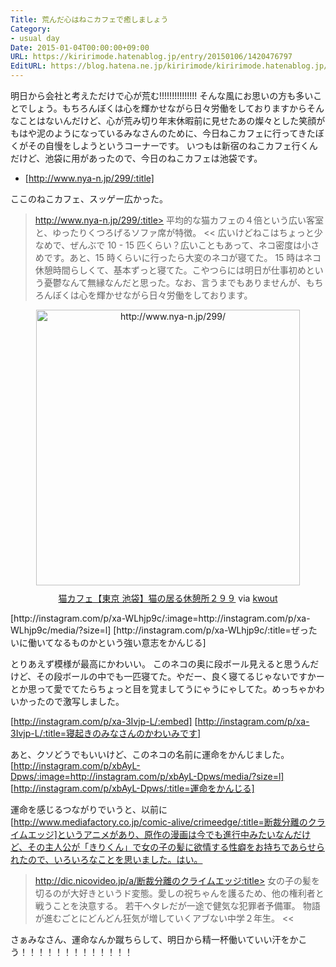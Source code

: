 ```yaml
---
Title: 荒んだ心はねこカフェで癒しましょう
Category:
- usual day
Date: 2015-01-04T00:00:00+09:00
URL: https://kiririmode.hatenablog.jp/entry/20150106/1420476797
EditURL: https://blog.hatena.ne.jp/kiririmode/kiririmode.hatenablog.jp/atom/entry/8454420450079196532
---
```


明日から会社と考えただけで心が荒む!!!!!!!!!!!!!!!
そんな風にお思いの方も多いことでしょう。もちろんぼくは心を輝かせながら日々労働をしておりますからそんなことはないんだけど、心が荒み切り年末休暇前に見せたあの燦々とした笑顔がもはや泥のようになっているみなさんのために、今日ねこカフェに行ってきたぼくがその自慢をしようというコーナーです。
いつもは新宿のねこカフェ行くんだけど、池袋に用があったので、今日のねこカフェは池袋です。
- [http://www.nya-n.jp/299/:title]

ここのねこカフェ、スッゲー広かった。
>http://www.nya-n.jp/299/:title>
平均的な猫カフェの４倍という広い客室と、ゆったりくつろげるソファ席が特徴。
<<
広いけどねこはちょっと少なめで、ぜんぶで 10 - 15 匹くらい？広いこともあって、ネコ密度は小さめです。あと、15 時くらいに行ったら大変のネコが寝てた。
15 時はネコ休憩時間らしくて、基本ずっと寝てた。こやつらには明日が仕事初めという憂鬱なんて無縁なんだと思った。なお、言うまでもありませんが、もちろんぼくは心を輝かせながら日々労働をしております。
<div class="kwout" style="text-align: center;"><a href="http://www.nya-n.jp/299/"><img src="http://kwout.com/cutout/a/qw/2f/ehr_bor.jpg" alt="http://www.nya-n.jp/299/" title="猫カフェ【東京 池袋】猫の居る休憩所２９９" width="422" height="441" style="border: none;" /></a><p style="margin-top: 10px; text-align: center;"><a href="http://www.nya-n.jp/299/">猫カフェ【東京 池袋】猫の居る休憩所２９９</a> via <a href="http://kwout.com/quote/aqw2fehr">kwout</a></p></div>
[http://instagram.com/p/xa-WLhjp9c/:image=http://instagram.com/p/xa-WLhjp9c/media/?size=l]
[http://instagram.com/p/xa-WLhjp9c/:title=ぜったいに働いてなるものかという強い意志をかんじる]

とりあえず模様が最高にかわいい。
このネコの奥に段ボール見えると思うんだけど、その段ボールの中でも一匹寝てた。やだー、良く寝てるじゃないですかーとか思って愛でてたらちょっと目を覚ましてうにゃうにゃしてた。めっちゃかわいかったので激写しました。

[http://instagram.com/p/xa-3Ivjp-L/:embed]
[http://instagram.com/p/xa-3Ivjp-L/:title=寝起きのみなさんのかわいみです]

あと、クソどうでもいいけど、このネコの名前に運命をかんじました。
[http://instagram.com/p/xbAyL-Dpws/:image=http://instagram.com/p/xbAyL-Dpws/media/?size=l]
[http://instagram.com/p/xbAyL-Dpws/:title=運命をかんじる]

運命を感じるつながりでいうと、以前に[http://www.mediafactory.co.jp/comic-alive/crimeedge/:title=断裁分離のクライムエッジ]というアニメがあり、原作の漫画は今でも進行中みたいなんだけど、その主人公が「きりくん」で女の子の髪に欲情する性癖をお持ちであらせられたので、いろいろなことを思いました。はい。
>http://dic.nicovideo.jp/a/断裁分離のクライムエッジ:title>
女の子の髪を切るのが大好きというド変態。愛しの祝ちゃんを護るため、他の権利者と戦うことを決意する。
若干ヘタレだが一途で健気な犯罪者予備軍。
物語が進むごとにどんどん狂気が増していくアブない中学２年生。
<<

さぁみなさん、運命なんか蹴ちらして、明日から精一杯働いていい汗をかこう！！！！！！！！！！！！！

